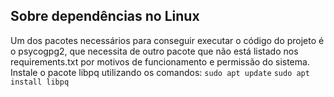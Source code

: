 ## Sobre dependências no Linux

Um dos pacotes necessários para conseguir executar o código do projeto é o psycogpg2, que necessita de outro pacote que não está listado nos requirements.txt por motivos de funcionamento e permissão do sistema. Instale o pacote libpq utilizando os comandos: ```sudo apt update``` ```sudo apt install libpq```
